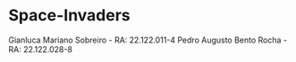# Space-Invaders

Gianluca Mariano Sobreiro - RA: 22.122.011-4
Pedro Augusto Bento Rocha - RA: 22.122.028-8
